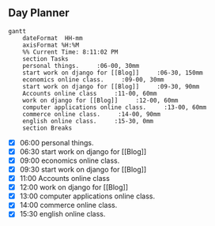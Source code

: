 ## Day Planner
```mermaid
gantt
    dateFormat  HH-mm
    axisFormat %H:%M
    %% Current Time: 8:11:02 PM
    section Tasks
    personal things.     :06-00, 30mm
    start work on django for [[Blog]]     :06-30, 150mm
    economics online class.     :09-00, 30mm
    start work on django for [[Blog]]     :09-30, 90mm
    Accounts online class     :11-00, 60mm
    work on django for [[Blog]]     :12-00, 60mm
    computer applications online class.     :13-00, 60mm
    commerce online class.     :14-00, 90mm
    english online class.     :15-30, 0mm
    section Breaks

```

- [x] 06:00 personal things.
- [x] 06:30 start work on django for [[Blog]]
- [x] 09:00 economics online class.
- [x] 09:30 start work on django for [[Blog]]
- [x] 11:00 Accounts online class
- [x] 12:00 work on django for [[Blog]]
- [x] 13:00 computer applications online class.
- [x] 14:00 commerce online class.
- [x] 15:30 english online class.
